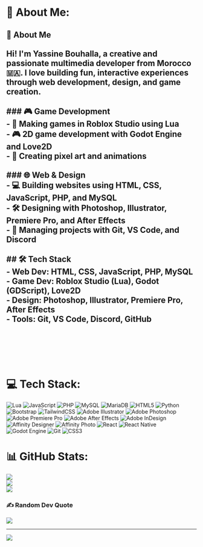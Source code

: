 # 💫 About Me:
## 👋 About Me<br><br>Hi! I'm **Yassine Bouhalla**, a creative and passionate **multimedia developer** from Morocco 🇲🇦. I love building fun, interactive experiences through web development, design, and game creation.<br><br>### 🎮 Game Development<br>- 🧱 Making games in **Roblox Studio** using **Lua**<br>- 🎮 2D game development with **Godot Engine** and **Love2D**<br>- 🎨 Creating pixel art and animations<br><br>### 🌐 Web & Design<br>- 💻 Building websites using **HTML**, **CSS**, **JavaScript**, **PHP**, and **MySQL**<br>- 🛠️ Designing with **Photoshop**, **Illustrator**, **Premiere Pro**, and **After Effects**<br>- 🧩 Managing projects with **Git**, **VS Code**, and **Discord**<br><br>## 🛠️ Tech Stack<br>- **Web Dev**: HTML, CSS, JavaScript, PHP, MySQL<br>- **Game Dev**: Roblox Studio (Lua), Godot (GDScript), Love2D<br>- **Design**: Photoshop, Illustrator, Premiere Pro, After Effects<br>- **Tools**: Git, VS Code, Discord, GitHub<br><br><br><br><br>


# 💻 Tech Stack:
![Lua](https://img.shields.io/badge/lua-%232C2D72.svg?style=for-the-badge&logo=lua&logoColor=white) ![JavaScript](https://img.shields.io/badge/javascript-%23323330.svg?style=for-the-badge&logo=javascript&logoColor=%23F7DF1E) ![PHP](https://img.shields.io/badge/php-%23777BB4.svg?style=for-the-badge&logo=php&logoColor=white) ![MySQL](https://img.shields.io/badge/mysql-4479A1.svg?style=for-the-badge&logo=mysql&logoColor=white) ![MariaDB](https://img.shields.io/badge/MariaDB-003545?style=for-the-badge&logo=mariadb&logoColor=white) ![HTML5](https://img.shields.io/badge/html5-%23E34F26.svg?style=for-the-badge&logo=html5&logoColor=white) ![Python](https://img.shields.io/badge/python-3670A0?style=for-the-badge&logo=python&logoColor=ffdd54) ![Bootstrap](https://img.shields.io/badge/bootstrap-%238511FA.svg?style=for-the-badge&logo=bootstrap&logoColor=white) ![TailwindCSS](https://img.shields.io/badge/tailwindcss-%2338B2AC.svg?style=for-the-badge&logo=tailwind-css&logoColor=white) ![Adobe Illustrator](https://img.shields.io/badge/adobe%20illustrator-%23FF9A00.svg?style=for-the-badge&logo=adobe%20illustrator&logoColor=white) ![Adobe Photoshop](https://img.shields.io/badge/adobe%20photoshop-%2331A8FF.svg?style=for-the-badge&logo=adobe%20photoshop&logoColor=white) ![Adobe Premiere Pro](https://img.shields.io/badge/Adobe%20Premiere%20Pro-9999FF.svg?style=for-the-badge&logo=Adobe%20Premiere%20Pro&logoColor=white) ![Adobe After Effects](https://img.shields.io/badge/Adobe%20After%20Effects-9999FF.svg?style=for-the-badge&logo=Adobe%20After%20Effects&logoColor=white) ![Adobe InDesign](https://img.shields.io/badge/Adobe%20InDesign-49021F?style=for-the-badge&logo=adobeindesign&logoColor=FF3366) ![Affinity Designer](https://img.shields.io/badge/affinity%20desginer-%231B72BE.svg?style=for-the-badge&logo=affinity-designer&logoColor=white) ![Affinity Photo](https://img.shields.io/badge/affinityphoto-%237E4DD2.svg?style=for-the-badge&logo=affinity-photo&logoColor=white) ![React](https://img.shields.io/badge/react-%2320232a.svg?style=for-the-badge&logo=react&logoColor=%2361DAFB) ![React Native](https://img.shields.io/badge/react_native-%2320232a.svg?style=for-the-badge&logo=react&logoColor=%2361DAFB) ![Godot Engine](https://img.shields.io/badge/GODOT-%23FFFFFF.svg?style=for-the-badge&logo=godot-engine) ![Git](https://img.shields.io/badge/git-%23F05033.svg?style=for-the-badge&logo=git&logoColor=white) ![CSS3](https://img.shields.io/badge/css3-%231572B6.svg?style=for-the-badge&logo=css3&logoColor=white)
# 📊 GitHub Stats:
![](https://github-readme-stats.vercel.app/api?username=Yassinebhl1&theme=dark&hide_border=false&include_all_commits=false&count_private=false)<br/>
![](https://nirzak-streak-stats.vercel.app/?user=Yassinebhl1&theme=dark&hide_border=false)<br/>
![](https://github-readme-stats.vercel.app/api/top-langs/?username=Yassinebhl1&theme=dark&hide_border=false&include_all_commits=false&count_private=false&layout=compact)

### ✍️ Random Dev Quote
![](https://quotes-github-readme.vercel.app/api?type=horizontal&theme=radical)

---
[![](https://visitcount.itsvg.in/api?id=Yassinebhl1&icon=0&color=0)](https://visitcount.itsvg.in)

<!-- Proudly created with GPRM ( https://gprm.itsvg.in ) -->
